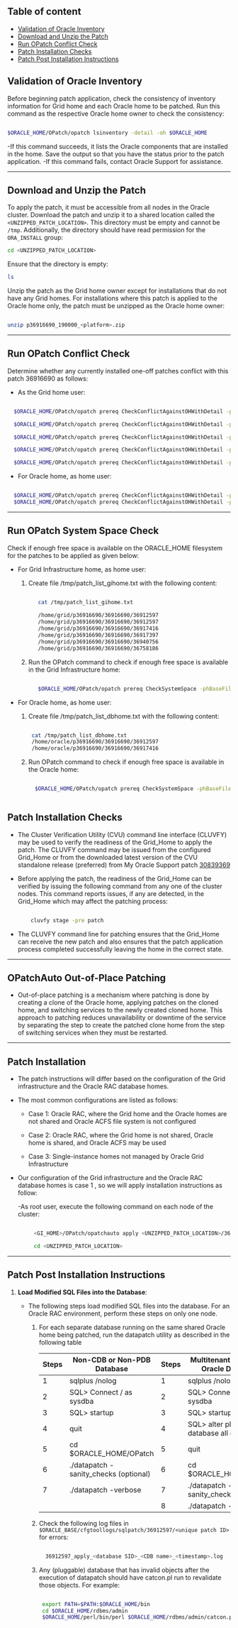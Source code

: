## **Table of content**
  + [Validation of Oracle Inventory](#validation-of-oracle-inventory)
  + [Download and Unzip the Patch](#download-and-Unzip-the-patch)
  + [Run OPatch Conflict Check](#run-opatch-conflict-check)
  + [Patch Installation Checks](#patch-installation-checks)
  + [Patch Post Installation Instructions](#patch-post-installation-instructions)


  



## **Validation of Oracle Inventory**

Before beginning patch application, check the consistency of inventory information for Grid home and each Oracle home to be patched. Run this command as the respective Oracle home owner to check the consistency: 

```bash

$ORACLE_HOME/OPatch/opatch lsinventory -detail -oh $ORACLE_HOME

```

-If this command succeeds, it lists the Oracle components that are installed in the home. Save the output so that you have the status prior to the patch application.
-If this command fails, contact Oracle Support for assistance.

----

## **Download and Unzip the Patch**

To apply the patch, it must be accessible from all nodes in the Oracle cluster. Download the patch and unzip it to a shared location called the `<UNZIPPED_PATCH_LOCATION>`. This directory must be empty and cannot be `/tmp`. Additionally, the directory should have read permission for the `ORA_INSTALL` group:

```bash
cd <UNZIPPED_PATCH_LOCATION>
```

Ensure that the directory is empty:

```bash
ls
```

Unzip the patch as the Grid home owner except for installations that do not have any Grid homes. For installations where this patch is applied to the Oracle home only, the patch must be unzipped as the Oracle home owner:

```bash

unzip p36916690_190000_<platform>.zip

```

----

## **Run OPatch Conflict Check**

Determine whether any currently installed one-off patches conflict with this patch 36916690 as follows:

  - As the Grid home user:
    
  ```bash

    $ORACLE_HOME/OPatch/opatch prereq CheckConflictAgainstOHWithDetail -phBaseDir /home/grid/p36916690/36916690/36912597
  
    $ORACLE_HOME/OPatch/opatch prereq CheckConflictAgainstOHWithDetail -phBaseDir /home/grid/p36916690/36916690/36917416
  
    $ORACLE_HOME/OPatch/opatch prereq CheckConflictAgainstOHWithDetail -phBaseDir /home/grid/p36916690/36916690/36917397
  
    $ORACLE_HOME/OPatch/opatch prereq CheckConflictAgainstOHWithDetail -phBaseDir /home/grid/p36916690/36916690/36940756
  
    $ORACLE_HOME/OPatch/opatch prereq CheckConflictAgainstOHWithDetail -phBaseDir /home/grid/p36916690/36916690/36758186

  ```
  - For Oracle home, as home user:
    
  ```bash

    $ORACLE_HOME/OPatch/opatch prereq CheckConflictAgainstOHWithDetail -phBaseDir /home/oracle/p36916690/36916690/36912597
    $ORACLE_HOME/OPatch/opatch prereq CheckConflictAgainstOHWithDetail -phBaseDir /home/oracle/p36916690/36916690/36917416

  ```
-----

## **Run OPatch System Space Check**

Check if enough free space is available on the ORACLE_HOME filesystem for the patches to be applied as given below:

  - For Grid Infrastructure home, as home user:
    
    1. Create file /tmp/patch_list_gihome.txt with the following content:
       ```bash
       
          cat /tmp/patch_list_gihome.txt
         
          /home/grid/p36916690/36916690/36912597
          /home/grid/p36916690/36916690/36912597
          /home/grid/p36916690/36916690/36917416
          /home/grid/p36916690/36916690/36917397
          /home/grid/p36916690/36916690/36940756
          /home/grid/p36916690/36916690/36758186
       
       ```
    2. Run the OPatch command to check if enough free space is available in the Grid Infrastructure home:
       
       ```bash
       
          $ORACLE_HOME/OPatch/opatch prereq CheckSystemSpace -phBaseFile /tmp/patch_list_gihome.txt
       
       ```
  - For Oracle home, as home user:
    
    1. Create file /tmp/patch_list_dbhome.txt with the following content:
       
       ```bash
       
        cat /tmp/patch_list_dbhome.txt
        /home/oracle/p36916690/36916690/36912597
        /home/oracle/p36916690/36916690/36917416
       
       ```

    2. Run OPatch command to check if enough free space is available in the Oracle home:
       
       ```bash
       
         $ORACLE_HOME/OPatch/opatch prereq CheckSystemSpace -phBaseFile /tmp/patch_list_dbhome.txt
        
       ```

## **Patch Installation Checks** 

  -  The Cluster Verification Utility (CVU) command line interface (CLUVFY) may be used to verify the readiness of the Grid_Home to apply the patch. The CLUVFY command may be issued from the configured Grid_Home or from the downloaded latest version of the CVU standalone release (preferred) from My Oracle Support patch [30839369](https://updates.oracle.com/Orion/PatchDetails/handle_plat_lang_change?release=600000000153639&plat_lang=233P&patch_file=&file_id=&password_required=&password_required_readme=&merged_trans=&aru=25614629&patch_num=30839369&patch_num_id=4037790&default_release=600000000153639&default_plat_lang=226P&default_compatible_with=&patch_password=&orderby=&direction=&no_header=0&sortcolpressed=&tab_number=)

  -  Before applying the patch, the readiness of the Grid_Home can be verified by issuing the following command from any one of the cluster nodes. This command reports issues, if any are detected, in the Grid_Home which may affect the patching process:
    
      ```bash

          cluvfy stage -pre patch

      ```

  -  The CLUVFY command line for patching ensures that the Grid_Home can receive the new patch and also ensures that the patch application process completed successfully leaving the home in the correct state.

--------

## **OPatchAuto Out-of-Place Patching**
  -  Out-of-place patching is a mechanism where patching is done by creating a clone of the Oracle home, applying patches on the cloned home, and switching services to the newly created cloned home. This approach to patching reduces unavailability or downtime of the service by separating the step to create the patched clone home from the step of switching services when they must be restarted.


------


       
## **Patch Installation**

  -  The patch instructions will differ based on the configuration of the Grid infrastructure and the Oracle RAC database homes.
  
  -  The most common configurations are listed as follows:
    
      -  Case 1: Oracle RAC, where the Grid home and the Oracle homes are not shared and Oracle ACFS file system is not configured

      -  Case 2: Oracle RAC, where the Grid home is not shared, Oracle home is shared, and Oracle ACFS may be used

      -  Case 3: Single-instance homes not managed by Oracle Grid Infrastructure

  -  Our configuration of the Grid infrastructure and the Oracle RAC database homes is case 1 , so we will apply installation instructions as follow:

      -As root user, execute the following command on each node of the cluster:
     
        ```bash

             <GI_HOME>/OPatch/opatchauto apply <UNZIPPED_PATCH_LOCATION>/36916690

             cd <UNZIPPED_PATCH_LOCATION>
        ```

---------

## **Patch Post Installation Instructions**

  1.  **Load Modified SQL Files into the Database**:

       -  The following steps load modified SQL files into the database. For an Oracle RAC environment, perform these steps on only one node.

             1. For each separate database running on the same shared Oracle home being patched, run the datapatch utility as described in the following table

                  | Steps | Non-CDB or Non-PDB Database            | Steps | Multitenant (CDB/PDB) Oracle Database          |
                  |-------|----------------------------------------|-------|------------------------------------------------|
                  | 1     | sqlplus /nolog                         | 1     | sqlplus /nolog                                 |
                  | 2     | SQL> Connect / as sysdba               | 2     | SQL> Connect / as sysdba                       |
                  | 3     | SQL> startup                           | 3     | SQL> startup                                   |
                  | 4     | quit                                   | 4     | SQL> alter pluggable database all open;        |
                  | 5     | cd $ORACLE_HOME/OPatch                 | 5     | quit                                           |
                  | 6     | ./datapatch -sanity_checks (optional)  | 6     | cd $ORACLE_HOME/OPatch                         |
                  | 7     | ./datapatch -verbose                   | 7     | ./datapatch -sanity_checks (optional)          |
                  |       |                                        | 8     | ./datapatch -verbose                           |

                
             2.  Check the following log files in `$ORACLE_BASE/cfgtoollogs/sqlpatch/36912597/<unique patch ID>` for errors:

                   ```bash
                   
                     36912597_apply_<database SID>_<CDB name>_<timestamp>.log
                   
                   ```

            3.  Any (pluggable) database that has invalid objects after the execution of datapatch should have catcon.pl run to revalidate those objects. For example:

                   ```bash

                    export PATH=$PATH:$ORACLE_HOME/bin
                    cd $ORACLE_HOME/rdbms/admin
                    $ORACLE_HOME/perl/bin/perl $ORACLE_HOME/rdbms/admin/catcon.pl -n 1 -e -b utlrp -d $ORACLE_HOME/rdbms/admin utlrp.sql

                   ```


                   
                  

          



     
